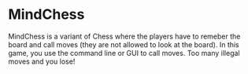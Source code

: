 # MindChess
MindChess is a variant of Chess where the players have to remeber the board and call moves (they are not allowed to look at the board). In this game, you use the command line or GUI to call moves. Too many illegal moves and you lose!
